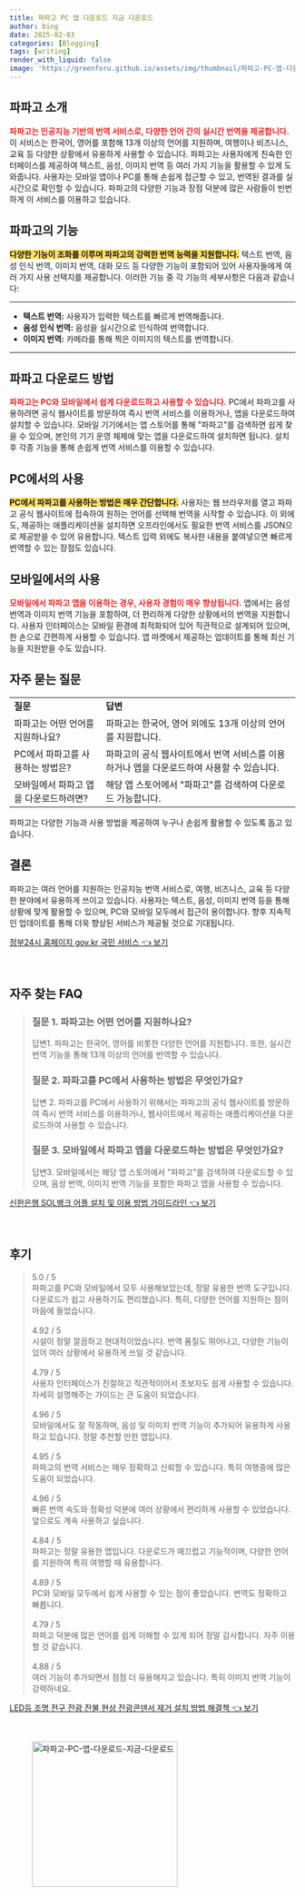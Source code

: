 ```yaml
---
title: 파파고 PC 앱 다운로드 지금 다운로드
author: bing
date: 2025-02-03
categories: [Blogging]
tags: [writing]
render_with_liquid: false
image: 'https://greenforu.github.io/assets/img/thumbnail/파파고-PC-앱-다운로드-지금-다운로드.webp'
---
```



<h2 id='파파고_소개'>파파고 소개</h2>

<p><b><span style="color: #ee2323;">파파고는 인공지능 기반의 번역 서비스로, 다양한 언어 간의 실시간 번역을 제공합니다.</span></b> 이 서비스는 한국어, 영어를 포함해 13개 이상의 언어를 지원하며, 여행이나 비즈니스, 교육 등 다양한 상황에서 유용하게 사용할 수 있습니다. 파파고는 사용자에게 친숙한 인터페이스를 제공하여 텍스트, 음성, 이미지 번역 등 여러 가지 기능을 활용할 수 있게 도와줍니다. 사용자는 모바일 앱이나 PC를 통해 손쉽게 접근할 수 있고, 번역된 결과를 실시간으로 확인할 수 있습니다. 파파고의 다양한 기능과 장점 덕분에 많은 사람들이 빈번하게 이 서비스를 이용하고 있습니다.</p>

<h2 id='파파고의_기능'>파파고의 기능</h2>

<p><b><span style="background-color: #ffe066;">다양한 기능이 조화를 이루며 파파고의 강력한 번역 능력을 지원합니다.</span></b> 텍스트 번역, 음성 인식 번역, 이미지 번역, 대화 모드 등 다양한 기능이 포함되어 있어 사용자들에게 여러 가지 사용 선택지를 제공합니다. 이러한 기능 중 각 기능의 세부사항은 다음과 같습니다:</p>

<hr />

<ul>
    <li><b>텍스트 번역:</b> 사용자가 입력한 텍스트를 빠르게 번역해줍니다.</li>
    <li><b>음성 인식 번역:</b> 음성을 실시간으로 인식하여 번역합니다.</li>
    <li><b>이미지 번역:</b> 카메라를 통해 찍은 이미지의 텍스트를 번역합니다.</li>
</ul>

<hr />

<h2 id='파파고_다운로드_방법'>파파고 다운로드 방법</h2>

<p><b><span style="color: #ee2323;">파파고는 PC와 모바일에서 쉽게 다운로드하고 사용할 수 있습니다.</span></b> PC에서 파파고를 사용하려면 공식 웹사이트를 방문하여 즉시 번역 서비스를 이용하거나, 앱을 다운로드하여 설치할 수 있습니다. 모바일 기기에서는 앱 스토어를 통해 "파파고"를 검색하면 쉽게 찾을 수 있으며, 본인의 기기 운영 체제에 맞는 앱을 다운로드하여 설치하면 됩니다. 설치 후 각종 기능을 통해 손쉽게 번역 서비스를 이용할 수 있습니다.</p>

<h2 id='PC에서의_사용'>PC에서의 사용</h2>

<p><b><span style="background-color: #ffe066;">PC에서 파파고를 사용하는 방법은 매우 간단합니다.</span></b> 사용자는 웹 브라우저를 열고 파파고 공식 웹사이트에 접속하여 원하는 언어를 선택해 번역을 시작할 수 있습니다. 이 외에도, 제공하는 애플리케이션을 설치하면 오프라인에서도 필요한 번역 서비스를 JSON으로 제공받을 수 있어 유용합니다. 텍스트 입력 외에도 복사한 내용을 붙여넣으면 빠르게 번역할 수 있는 장점도 있습니다.</p>

<h2 id='모바일에서의_사용'>모바일에서의 사용</h2>

<p><b><span style="color: #ee2323;">모바일에서 파파고 앱을 이용하는 경우, 사용자 경험이 매우 향상됩니다.</span></b> 앱에서는 음성 번역과 이미지 번역 기능을 포함하여, 더 편리하게 다양한 상황에서의 번역을 지원합니다. 사용자 인터페이스는 모바일 환경에 최적화되어 있어 직관적으로 설계되어 있으며, 한 손으로 간편하게 사용할 수 있습니다. 앱 마켓에서 제공하는 업데이트를 통해 최신 기능을 지원받을 수도 있습니다.</p>

<h2 id='자주_묻는_질문'>자주 묻는 질문</h2>

<table>
    <tr>
        <td><b>질문</b></td>
        <td><b>답변</b></td>
    </tr>
    <tr>
        <td>파파고는 어떤 언어를 지원하나요?</td>
        <td>파파고는 한국어, 영어 외에도 13개 이상의 언어를 지원합니다.</td>
    </tr>
    <tr>
        <td>PC에서 파파고를 사용하는 방법은?</td>
        <td>파파고의 공식 웹사이트에서 번역 서비스를 이용하거나 앱을 다운로드하여 사용할 수 있습니다.</td>
    </tr>
    <tr>
        <td>모바일에서 파파고 앱을 다운로드하려면?</td>
        <td>해당 앱 스토어에서 "파파고"를 검색하여 다운로드 가능합니다.</td>
    </tr>
</table>

<p>파파고는 다양한 기능과 사용 방법을 제공하여 누구나 손쉽게 활용할 수 있도록 돕고 있습니다.</p>

<h2 id='결론'>결론</h2>

<p>파파고는 여러 언어를 지원하는 인공지능 번역 서비스로, 여행, 비즈니스, 교육 등 다양한 분야에서 유용하게 쓰이고 있습니다. 사용자는 텍스트, 음성, 이미지 번역 등을 통해 상황에 맞게 활용할 수 있으며, PC와 모바일 모두에서 접근이 용이합니다. 향후 지속적인 업데이트를 통해 더욱 향상된 서비스가 제공될 것으로 기대됩니다.</p>


<p><a class="click-button" title="정부24시 홈페이지 gov.kr 국민 서비스" href="https://greenforu.github.io/posts/%EC%A0%95%EB%B6%8024%EC%8B%9C-%ED%99%88%ED%8E%98%EC%9D%B4%EC%A7%80-gov.kr-%EA%B5%AD%EB%AF%BC-%EC%84%9C%EB%B9%84%EC%8A%A4/" rel="dofollow">정부24시 홈페이지 gov.kr 국민 서비스 👈 보기</a></p><br>
<h2 id='자주_찾는_FAQ'>자주 찾는 FAQ</h2>
<div itemscope="" itemtype="https://schema.org/FAQPage"> 
<blockquote> 
<div itemscope="" itemprop="mainEntity" itemtype="https://schema.org/Question"> 
<h3 itemprop="name">질문 1. 파파고는 어떤 언어를 지원하나요?</h3> 
<div itemscope="" itemprop="acceptedAnswer" itemtype="https://schema.org/Answer"> 
<span itemprop="text"> 
<p>답변1. 파파고는 한국어, 영어를 비롯한 다양한 언어를 지원합니다. 또한, 실시간 번역 기능을 통해 13개 이상의 언어를 번역할 수 있습니다.</p> 
</span> 
</div> 
</div> 
<div itemscope="" itemprop="mainEntity" itemtype="https://schema.org/Question"> 
<h3 itemprop="name">질문 2. 파파고를 PC에서 사용하는 방법은 무엇인가요?</h3> 
<div itemscope="" itemprop="acceptedAnswer" itemtype="https://schema.org/Answer"> 
<span itemprop="text"> 
<p>답변 2. 파파고를 PC에서 사용하기 위해서는 파파고의 공식 웹사이트를 방문하여 즉시 번역 서비스를 이용하거나, 웹사이트에서 제공하는 애플리케이션을 다운로드하여 사용할 수 있습니다.</p> 
</span> 
</div> 
</div> 
<div itemscope="" itemprop="mainEntity" itemtype="https://schema.org/Question"> 
<h3 itemprop="name">질문 3. 모바일에서 파파고 앱을 다운로드하는 방법은 무엇인가요?</h3> 
<div itemscope="" itemprop="acceptedAnswer" itemtype="https://schema.org/Answer"> 
<span itemprop="text"> 
<p>답변3. 모바일에서는 해당 앱 스토어에서 "파파고"를 검색하여 다운로드할 수 있으며, 음성 번역, 이미지 번역 기능을 포함한 파파고 앱을 사용할 수 있습니다.</p> 
</span> 
</div> 
</div> 
</blockquote> 
</div>
<p><a class="click-button" title="신한은행 SOL뱅크 어플 설치 및 이용 방법 가이드라인" href="https://greenforu.github.io/posts/%EC%8B%A0%ED%95%9C%EC%9D%80%ED%96%89-SOL%EB%B1%85%ED%81%AC-%EC%96%B4%ED%94%8C-%EC%84%A4%EC%B9%98-%EB%B0%8F-%EC%9D%B4%EC%9A%A9-%EB%B0%A9%EB%B2%95-%EA%B0%80%EC%9D%B4%EB%93%9C%EB%9D%BC%EC%9D%B8/" rel="dofollow">신한은행 SOL뱅크 어플 설치 및 이용 방법 가이드라인 👈 보기</a></p><br>
<h2 id='후기'>후기</h2>
<div itemscope itemtype="https://schema.org/Product">
  <blockquote>
  <div itemprop="review" itemscope itemtype="https://schema.org/Review">
      <div itemprop="reviewRating" itemscope itemtype="https://schema.org/Rating"> <span itemprop="ratingValue">5.0</span> / <span itemprop="bestRating">5</span> </div>
      <span itemprop="reviewBody">파파고를 PC와 모바일에서 모두 사용해보았는데, 정말 유용한 번역 도구입니다. 다운로드가 쉽고 사용하기도 편리했습니다. 특히, 다양한 언어를 지원하는 점이 마음에 들었습니다.</span>
  </div>
  <br>
  <div itemprop="review" itemscope itemtype="https://schema.org/Review">
      <div itemprop="reviewRating" itemscope itemtype="https://schema.org/Rating"> <span itemprop="ratingValue">4.92</span> / <span itemprop="bestRating">5</span> </div>
      <span itemprop="reviewBody">시설이 정말 깔끔하고 현대적이었습니다. 번역 품질도 뛰어나고, 다양한 기능이 있어 여러 상황에서 유용하게 쓰일 것 같습니다.</span>
  </div>
  <br>
  <div itemprop="review" itemscope itemtype="https://schema.org/Review">
      <div itemprop="reviewRating" itemscope itemtype="https://schema.org/Rating"> <span itemprop="ratingValue">4.79</span> / <span itemprop="bestRating">5</span> </div>
      <span itemprop="reviewBody">사용자 인터페이스가 친절하고 직관적이어서 초보자도 쉽게 사용할 수 있습니다. 자세히 설명해주는 가이드는 큰 도움이 되었습니다.</span>
  </div>
  <br>
  <div itemprop="review" itemscope itemtype="https://schema.org/Review">
      <div itemprop="reviewRating" itemscope itemtype="https://schema.org/Rating"> <span itemprop="ratingValue">4.96</span> / <span itemprop="bestRating">5</span> </div>
      <span itemprop="reviewBody">모바일에서도 잘 작동하며, 음성 및 이미지 번역 기능이 추가되어 유용하게 사용하고 있습니다. 정말 추천할 만한 앱입니다.</span>
  </div>
  <br>
  <div itemprop="review" itemscope itemtype="https://schema.org/Review">
      <div itemprop="reviewRating" itemscope itemtype="https://schema.org/Rating"> <span itemprop="ratingValue">4.95</span> / <span itemprop="bestRating">5</span> </div>
      <span itemprop="reviewBody">파파고의 번역 서비스는 매우 정확하고 신뢰할 수 있습니다. 특히 여행중에 많은 도움이 되었습니다.</span>
  </div>
  <br>
  <div itemprop="review" itemscope itemtype="https://schema.org/Review">
      <div itemprop="reviewRating" itemscope itemtype="https://schema.org/Rating"> <span itemprop="ratingValue">4.96</span> / <span itemprop="bestRating">5</span> </div>
      <span itemprop="reviewBody">빠른 번역 속도와 정확성 덕분에 여러 상황에서 편리하게 사용할 수 있었습니다. 앞으로도 계속 사용하고 싶습니다.</span>
  </div>
  <br>
  <div itemprop="review" itemscope itemtype="https://schema.org/Review">
      <div itemprop="reviewRating" itemscope itemtype="https://schema.org/Rating"> <span itemprop="ratingValue">4.84</span> / <span itemprop="bestRating">5</span> </div>
      <span itemprop="reviewBody">파파고는 정말 유용한 앱입니다. 다운로드가 매끄럽고 기능적이며, 다양한 언어를 지원하여 특히 여행할 때 유용합니다.</span>
  </div>
  <br>
  <div itemprop="review" itemscope itemtype="https://schema.org/Review">
      <div itemprop="reviewRating" itemscope itemtype="https://schema.org/Rating"> <span itemprop="ratingValue">4.89</span> / <span itemprop="bestRating">5</span> </div>
      <span itemprop="reviewBody">PC와 모바일 모두에서 쉽게 사용할 수 있는 점이 좋았습니다. 번역도 정확하고 빠릅니다.</span>
  </div>
  <br>
  <div itemprop="review" itemscope itemtype="https://schema.org/Review">
      <div itemprop="reviewRating" itemscope itemtype="https://schema.org/Rating"> <span itemprop="ratingValue">4.79</span> / <span itemprop="bestRating">5</span> </div>
      <span itemprop="reviewBody">파파고 덕분에 많은 언어를 쉽게 이해할 수 있게 되어 정말 감사합니다. 자주 이용할 것 같습니다.</span>
  </div>
  <br>
  <div itemprop="review" itemscope itemtype="https://schema.org/Review">
      <div itemprop="reviewRating" itemscope itemtype="https://schema.org/Rating"> <span itemprop="ratingValue">4.88</span> / <span itemprop="bestRating">5</span> </div>
      <span itemprop="reviewBody">여러 기능이 추가되면서 점점 더 유용해지고 있습니다. 특히 이미지 번역 기능이 강력하네요.</span>
  </div>
  </blockquote>
</div>
<p><a class="click-button" title="LED등 조명 전구 잔광 잔불 현상 잔광콘덴서 제거 설치 방법 해결책" href="https://greenforu.github.io/posts/LED%EB%93%B1-%EC%A1%B0%EB%AA%85-%EC%A0%84%EA%B5%AC-%EC%9E%94%EA%B4%91-%EC%9E%94%EB%B6%88-%ED%98%84%EC%83%81-%EC%9E%94%EA%B4%91%EC%BD%98%EB%8D%B4%EC%84%9C-%EC%A0%9C%EA%B1%B0-%EC%84%A4%EC%B9%98-%EB%B0%A9%EB%B2%95-%ED%95%B4%EA%B2%B0%EC%B1%85/" rel="dofollow">LED등 조명 전구 잔광 잔불 현상 잔광콘덴서 제거 설치 방법 해결책 👈 보기</a></p><br>
<figure class="image"><img src="https://greenforu.github.io/assets/img/thumbnail/파파고-PC-앱-다운로드-지금-다운로드.webp" alt="파파고-PC-앱-다운로드-지금-다운로드" width="256" height="256"></figure>